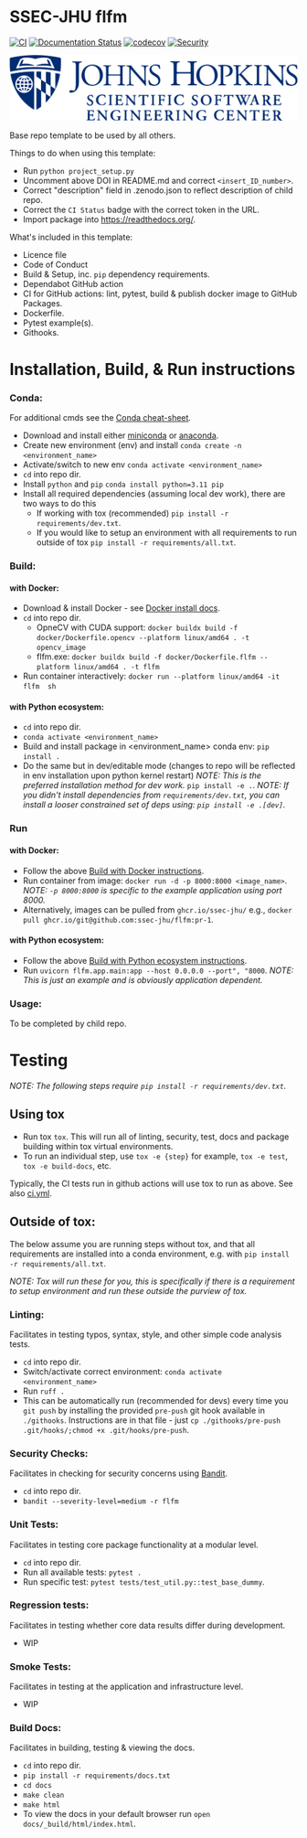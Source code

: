 # SSEC-JHU flfm

[![CI](git@github.com:ssec-jhu/flfm.git/actions/workflows/ci.yml/badge.svg)](git@github.com:ssec-jhu/flfm.git/actions/workflows/ci.yml)
[![Documentation Status](https://readthedocs.org/projects/flfm/badge/?version=latest)](https://flfm.readthedocs.io/en/latest/?badge=latest)
[![codecov](https://codecov.io/gh/git@github.com:ssec-jhu/flfm/branch/main/graph/badge.svg?token=0KPNKHRC2V)](https://codecov.io/gh/git@github.com:ssec-jhu/flfm)
[![Security](git@github.com:ssec-jhu/flfm.git/actions/workflows/security.yml/badge.svg)](git@github.com:ssec-jhu/flfm.git/actions/workflows/security.yml)
<!---[![DOI](https://zenodo.org/badge/<insert_ID_number>.svg)](https://zenodo.org/badge/latestdoi/<insert_ID_number>) --->


![SSEC-JHU Logo](docs/_static/SSEC_logo_horiz_blue_1152x263.png)

Base repo template to be used by all others.

Things to do when using this template:

 * Run ```python project_setup.py```
 * Uncomment above DOI in README.md and correct ``<insert_ID_number>``.
 * Correct "description" field in .zenodo.json to reflect description of child repo.
 * Correct the ``CI Status`` badge with the correct token in the URL.
 * Import package into https://readthedocs.org/.

What's included in this template:

 * Licence file
 * Code of Conduct
 * Build & Setup, inc. ``pip`` dependency requirements.
 * Dependabot GitHub action
 * CI for GitHub actions: lint, pytest, build & publish docker image to GitHub Packages.
 * Dockerfile.
 * Pytest example(s).
 * Githooks.

# Installation, Build, & Run instructions

### Conda:

For additional cmds see the [Conda cheat-sheet](https://docs.conda.io/projects/conda/en/4.6.0/_downloads/52a95608c49671267e40c689e0bc00ca/conda-cheatsheet.pdf).

 * Download and install either [miniconda](https://docs.conda.io/en/latest/miniconda.html#installing) or [anaconda](https://docs.anaconda.com/free/anaconda/install/index.html).
 * Create new environment (env) and install ``conda create -n <environment_name>``
 * Activate/switch to new env ``conda activate <environment_name>``
 * ``cd`` into repo dir.
 * Install ``python`` and ``pip`` ``conda install python=3.11 pip``
 * Install all required dependencies (assuming local dev work), there are two ways to do this
   * If working with tox (recommended) ``pip install -r requirements/dev.txt``.
   * If you would like to setup an environment with all requirements to run outside of tox ``pip install -r requirements/all.txt``.

### Build:

  #### with Docker:
  * Download & install Docker - see [Docker install docs](https://docs.docker.com/get-docker/).
  * ``cd`` into repo dir.
    * OpneCV with CUDA support: ``docker buildx build -f docker/Dockerfile.opencv --platform linux/amd64 . -t opencv_image`` 
    * flfm.exe: ``docker buildx build -f docker/Dockerfile.flfm --platform linux/amd64 . -t flfm``
  * Run container interactively: ``docker run --platform linux/amd64 -it flfm  sh``

  #### with Python ecosystem:
  * ``cd`` into repo dir.
  * ``conda activate <environment_name>``
  * Build and install package in <environment_name> conda env: ``pip install .``
  * Do the same but in dev/editable mode (changes to repo will be reflected in env installation upon python kernel restart)
    _NOTE: This is the preferred installation method for dev work._
    ``pip install -e .``.
    _NOTE: If you didn't install dependencies from ``requirements/dev.txt``, you can install
    a looser constrained set of deps using: ``pip install -e .[dev]``._

### Run

  #### with Docker:
  * Follow the above [Build with Docker instructions](#with-docker).
  * Run container from image: ``docker run -d -p 8000:8000 <image_name>``. _NOTE: ``-p 8000:8000`` is specific to the example application using port 8000._
  * Alternatively, images can be pulled from ``ghcr.io/ssec-jhu/`` e.g., ``docker pull ghcr.io/git@github.com:ssec-jhu/flfm:pr-1``.

  #### with Python ecosystem:
  * Follow the above [Build with Python ecosystem instructions](#with-python-ecosystem).
  * Run ``uvicorn flfm.app.main:app --host 0.0.0.0 --port", "8000``. _NOTE: This is just an example and is obviously application dependent._

### Usage:
To be completed by child repo.


# Testing
_NOTE: The following steps require ``pip install -r requirements/dev.txt``._

## Using tox

* Run tox ``tox``. This will run all of linting, security, test, docs and package building within tox virtual environments.
* To run an individual step, use ``tox -e {step}`` for example, ``tox -e test``, ``tox -e build-docs``, etc.

Typically, the CI tests run in github actions will use tox to run as above. See also [ci.yml](git@github.com:ssec-jhu/flfm.git/blob/main/.github/workflows/ci.yml).

## Outside of tox:

The below assume you are running steps without tox, and that all requirements are installed into a conda environment, e.g. with ``pip install -r requirements/all.txt``.

_NOTE: Tox will run these for you, this is specifically if there is a requirement to setup environment and run these outside the purview of tox._

### Linting:
Facilitates in testing typos, syntax, style, and other simple code analysis tests.
  * ``cd`` into repo dir.
  * Switch/activate correct environment: ``conda activate <environment_name>``
  * Run ``ruff .``
  * This can be automatically run (recommended for devs) every time you ``git push`` by installing the provided
    ``pre-push`` git hook available in ``./githooks``.
    Instructions are in that file - just ``cp ./githooks/pre-push .git/hooks/;chmod +x .git/hooks/pre-push``.

### Security Checks:
Facilitates in checking for security concerns using [Bandit](https://bandit.readthedocs.io/en/latest/index.html).
 * ``cd`` into repo dir.
 * ``bandit --severity-level=medium -r flfm``

### Unit Tests:
Facilitates in testing core package functionality at a modular level.
  * ``cd`` into repo dir.
  * Run all available tests: ``pytest .``
  * Run specific test: ``pytest tests/test_util.py::test_base_dummy``.

### Regression tests:
Facilitates in testing whether core data results differ during development.
  * WIP

### Smoke Tests:
Facilitates in testing at the application and infrastructure level.
  * WIP

### Build Docs:
Facilitates in building, testing & viewing the docs.
 * ``cd`` into repo dir.
 * ``pip install -r requirements/docs.txt``
 * ``cd docs``
 * ``make clean``
 * ``make html``
 * To view the docs in your default browser run ``open docs/_build/html/index.html``.
